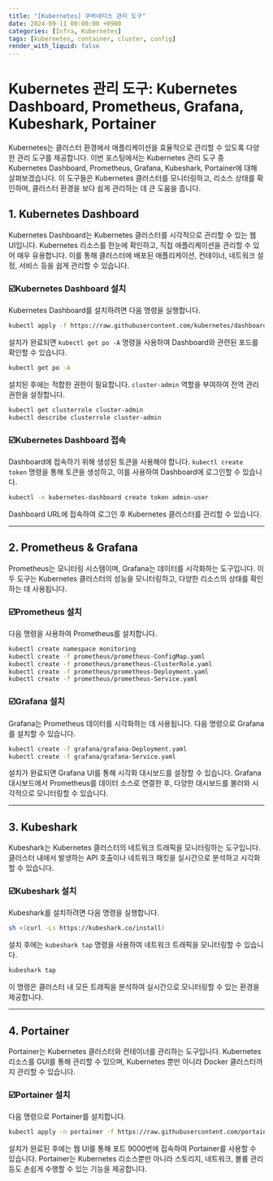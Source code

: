 ```yaml
---
title: "[Kubernetes] 쿠버네티스 관리 도구"
date: 2024-09-11 00:00:00 +0900
categories: [Infra, Kubernetes]
tags: [kubernetes, container, cluster, config]
render_with_liquid: false
---
```


# Kubernetes 관리 도구: Kubernetes Dashboard, Prometheus, Grafana, Kubeshark, Portainer

Kubernetes는 클러스터 환경에서 애플리케이션을 효율적으로 관리할 수 있도록 다양한 관리 도구를 제공합니다. 이번 포스팅에서는 Kubernetes 관리 도구 중 Kubernetes Dashboard, Prometheus, Grafana, Kubeshark, Portainer에 대해 살펴보겠습니다. 이 도구들은 Kubernetes 클러스터를 모니터링하고, 리소스 상태를 확인하며, 클러스터 환경을 보다 쉽게 관리하는 데 큰 도움을 줍니다.

## 1. Kubernetes Dashboard

Kubernetes Dashboard는 Kubernetes 클러스터를 시각적으로 관리할 수 있는 웹 UI입니다. Kubernetes 리소스를 한눈에 확인하고, 직접 애플리케이션을 관리할 수 있어 매우 유용합니다. 이를 통해 클러스터에 배포된 애플리케이션, 컨테이너, 네트워크 설정, 서비스 등을 쉽게 관리할 수 있습니다.

### ☑️Kubernetes Dashboard 설치

Kubernetes Dashboard를 설치하려면 다음 명령을 실행합니다.

```bash
kubectl apply -f https://raw.githubusercontent.com/kubernetes/dashboard/v2.7.0/aio/deploy/recommended.yaml
```

설치가 완료되면 `kubectl get po -A` 명령을 사용하여 Dashboard와 관련된 포드를 확인할 수 있습니다.

```bash
kubectl get po -A
```

설치된 후에는 적합한 권한이 필요합니다. `cluster-admin` 역할을 부여하여 전역 관리 권한을 설정합니다.

```bash
kubectl get clusterrole cluster-admin
kubectl describe clusterrole cluster-admin
```

### ☑️Kubernetes Dashboard 접속

Dashboard에 접속하기 위해 생성된 토큰을 사용해야 합니다. `kubectl create token` 명령을 통해 토큰을 생성하고, 이를 사용하여 Dashboard에 로그인할 수 있습니다.

```bash
kubectl -n kubernetes-dashboard create token admin-user
```

Dashboard URL에 접속하여 로그인 후 Kubernetes 클러스터를 관리할 수 있습니다.

---

## 2. Prometheus & Grafana

Prometheus는 모니터링 시스템이며, Grafana는 데이터를 시각화하는 도구입니다. 이 두 도구는 Kubernetes 클러스터의 성능을 모니터링하고, 다양한 리소스의 상태를 확인하는 데 사용됩니다.

### ☑️Prometheus 설치

다음 명령을 사용하여 Prometheus를 설치합니다.

```bash
kubectl create namespace monitoring
kubectl create -f prometheus/prometheus-ConfigMap.yaml
kubectl create -f prometheus/prometheus-ClusterRole.yaml
kubectl create -f prometheus/prometheus-Deployment.yaml
kubectl create -f prometheus/prometheus-Service.yaml
```

### ☑️Grafana 설치

Grafana는 Prometheus 데이터를 시각화하는 데 사용됩니다. 다음 명령으로 Grafana를 설치할 수 있습니다.

```bash
kubectl create -f grafana/grafana-Deployment.yaml
kubectl create -f grafana/grafana-Service.yaml
```

설치가 완료되면 Grafana UI를 통해 시각화 대시보드를 설정할 수 있습니다. Grafana 대시보드에서 Prometheus를 데이터 소스로 연결한 후, 다양한 대시보드를 불러와 시각적으로 모니터링할 수 있습니다.

---

## 3. Kubeshark

Kubeshark는 Kubernetes 클러스터의 네트워크 트래픽을 모니터링하는 도구입니다. 클러스터 내에서 발생하는 API 호출이나 네트워크 패킷을 실시간으로 분석하고 시각화할 수 있습니다.

### ☑️Kubeshark 설치

Kubeshark를 설치하려면 다음 명령을 실행합니다.

```bash
sh <(curl -Ls https://kubeshark.co/install)
```

설치 후에는 `kubeshark tap` 명령을 사용하여 네트워크 트래픽을 모니터링할 수 있습니다.

```bash
kubeshark tap
```

이 명령은 클러스터 내 모든 트래픽을 분석하여 실시간으로 모니터링할 수 있는 환경을 제공합니다.

---

## 4. Portainer

Portainer는 Kubernetes 클러스터와 컨테이너를 관리하는 도구입니다. Kubernetes 리소스를 GUI를 통해 관리할 수 있으며, Kubernetes 뿐만 아니라 Docker 클러스터까지 관리할 수 있습니다.

### ☑️Portainer 설치

다음 명령으로 Portainer를 설치합니다.

```bash
kubectl apply -n portainer -f https://raw.githubusercontent.com/portainer/k8s/master/deploy/manifests/portainer/portainer.yaml
```

설치가 완료된 후에는 웹 UI를 통해 포트 9000번에 접속하여 Portainer를 사용할 수 있습니다. Portainer는 Kubernetes 리소스뿐만 아니라 스토리지, 네트워크, 볼륨 관리 등도 손쉽게 수행할 수 있는 기능을 제공합니다.